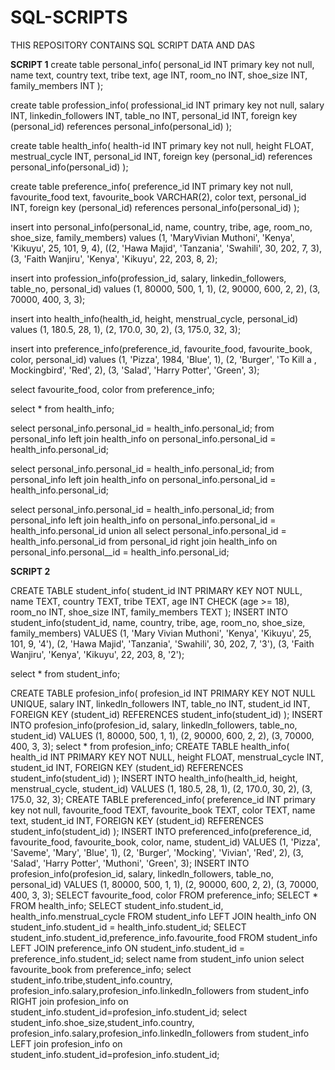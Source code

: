 # SQL-SCRIPTS
THIS REPOSITORY CONTAINS SQL SCRIPT DATA AND DAS


**SCRIPT 1**
create table personal_info(
personal_id  INT primary key not null,
name text,
country text,
tribe text,
age INT,
room_no INT,
shoe_size INT,
family_members INT
);

create table profession_info(
professional_id INT primary key  not null,
salary INT,
linkedin_followers INT,
table_no INT,
personal_id INT,
foreign key (personal_id) references personal_info(personal_id)
);

create table health_info(
health-id INT primary key  not null,
height FLOAT,
mestrual_cycle INT,
personal_id INT,
foreign key (personal_id) references personal_info(personal_id)
);

create table preference_info(
preference_id INT primary key  not null,
favourite_food text,
favourite_book VARCHAR(2),
color text,
personal_id INT,
foreign key (personal_id) references personal_info(personal_id)
);

insert into personal_info(personal_id, name, country, tribe, age, room_no, shoe_size, family_members)
values
(1, 'MaryVivian Muthoni', 'Kenya', 'Kikuyu', 25, 101, 9, 4),
((2, 'Hawa Majid', 'Tanzania', 'Swahili', 30, 202, 7, 3),
(3, 'Faith Wanjiru', 'Kenya', 'Kikuyu', 22, 203, 8, 2);


insert into profession_info(profession_id, salary, linkedin_followers, table_no, personal_id)
values
(1, 80000, 500, 1, 1),
(2, 90000, 600, 2, 2),
(3, 70000, 400, 3, 3);

insert into health_info(health_id, height, menstrual_cycle, personal_id)
values
(1, 180.5, 28, 1),
(2, 170.0, 30, 2),
(3, 175.0, 32, 3);

insert into preference_info(preference_id, favourite_food, favourite_book, color, personal_id)
values
(1, 'Pizza', 1984, 'Blue', 1),
(2, 'Burger', 'To Kill a , Mockingbird', 'Red', 2),
(3, 'Salad', 'Harry Potter', 'Green', 3);

select favourite_food, color
from preference_info;

select * from health_info;

select personal_info.personal_id = health_info.personal_id;
from personal_info
left join health_info on personal_info.personal_id = health_info.personal_id;

select personal_info.personal_id = health_info.personal_id;
from personal_info
left join health_info on personal_info.personal_id = health_info.personal_id;

select personal_info.personal_id = health_info.personal_id;
from personal_info
left join health_info on personal_info.personal_id = health_info.personal_id
union all 
select personal_info.personal_id = health_info.personal_id
from personal_id
right join health_info on personal_info.personal__id = health_info.personal_id;




**SCRIPT 2**

CREATE TABLE student_info(
    student_id INT PRIMARY KEY  NOT NULL,
    name TEXT,
    country TEXT,
    tribe TEXT,
    age INT CHECK (age >= 18),
    room_no INT,
    shoe_size INT,
    family_members TEXT
);
INSERT INTO student_info(student_id, name, country, tribe, age, room_no, shoe_size, family_members)
VALUES
    (1, 'Mary Vivian Muthoni', 'Kenya', 'Kikuyu', 25, 101, 9, '4'),
    (2, 'Hawa Majid', 'Tanzania', 'Swahili', 30, 202, 7, '3'),
    (3, 'Faith Wanjiru', 'Kenya', 'Kikuyu', 22, 203, 8, '2');
   
   select * from student_info;
  
CREATE TABLE profesion_info(
    profesion_id INT PRIMARY KEY  NOT NULL UNIQUE,
    salary INT,
    linkedln_followers INT,
    table_no INT,
    student_id INT,
    FOREIGN KEY (student_id) REFERENCES student_info(student_id)
);
INSERT INTO profesion_info(profesion_id, salary, linkedln_followers, table_no, student_id)
VALUES
    (1, 80000, 500, 1, 1),
    (2, 90000, 600, 2, 2),
    (3, 70000, 400, 3, 3);
select * from profesion_info;
CREATE TABLE health_info(
    health_id INT PRIMARY KEY NOT NULL,
    height FLOAT,
    menstrual_cycle INT,
    student_id INT,
    FOREIGN KEY (student_id) REFERENCES student_info(student_id)
);
INSERT INTO health_info(health_id, height, menstrual_cycle, student_id)
VALUES
    (1, 180.5, 28, 1),
    (2, 170.0, 30, 2),
    (3, 175.0, 32, 3);
CREATE TABLE preferenced_info(
   preference_id INT primary key not null,
    favourite_food TEXT,
    favourite_book TEXT,
    color TEXT,
    name text,
    student_id INT,
    FOREIGN KEY (student_id) REFERENCES student_info(student_id)
);
INSERT INTO preferenced_info(preference_id, favourite_food, favourite_book, color, name, student_id)
VALUES
    (1, 'Pizza', 'Saveme', 'Mary',  'Blue', 1),
    (2, 'Burger', 'Mocking', 'Vivian', 'Red', 2),
    (3, 'Salad', 'Harry Potter',  'Muthoni', 'Green', 3);
INSERT INTO profesion_info(profesion_id, salary, linkedln_followers, table_no, personal_id)
VALUES
    (1, 80000, 500, 1, 1),
    (2, 90000, 600, 2, 2),
    (3, 70000, 400, 3, 3);
SELECT favourite_food, color
FROM preference_info;
SELECT * FROM health_info;
SELECT student_info.student_id, health_info.menstrual_cycle
FROM student_info
LEFT JOIN health_info ON student_info.student_id = health_info.student_id;
SELECT student_info.student_id,preference_info.favourite_food
FROM student_info
LEFT JOIN preference_info  ON student_info.student_id = preference_info.student_id;
select name
from student_info
union
select favourite_book
from preference_info;
select student_info.tribe,student_info.country, profesion_info.salary,profesion_info.linkedln_followers
from student_info
RIGHT join profesion_info on student_info.student_id=profesion_info.student_id;
select student_info.shoe_size,student_info.country, profesion_info.salary,profesion_info.linkedln_followers
from student_info
LEFT join profesion_info on student_info.student_id=profesion_info.student_id;



